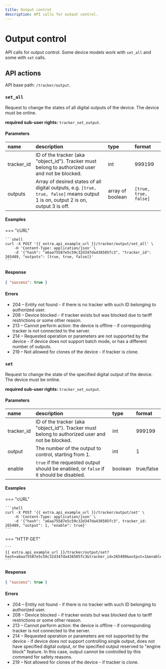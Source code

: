 ```yaml
---
title: Output control
description: API calls for output control. 
---
```

# Output control

API calls for output control. Some device models work with `set_all` and some with `set` calls.


## API actions

API base path: `/tracker/output`.

### `set_all`

Request to change the states of all digital outputs of the device. The device must be online. 

**required sub-user rights:** `tracker_set_output`.

#### Parameters

| name       | description                                                                                                                       | type             | format                |
|:-----------|:----------------------------------------------------------------------------------------------------------------------------------|:-----------------|:----------------------|
| tracker_id | ID of the tracker (aka "object_id"). Tracker must belong to authorized user and not be blocked.                                   | int              | 999199                |
| outputs    | Array of desired states of all digital outputs, e.g. `[true, true, false]` means output 1 is on, output 2 is on, output 3 is off. | array of boolean | `[true, true, false]` |

#### Examples

=== "cURL"

    ```shell
    curl -X POST '{{ extra.api_example_url }}/tracker/output/set_all' \
        -H 'Content-Type: application/json' \
        -d '{"hash": "a6aa75587e5c59c32d347da438505fc3", "tracker_id": 265489, "outputs": [true, true, false]}'
    ```

#### Response
```json
{ "success": true }
```

#### Errors

* 204 – Entity not found - if there is no tracker with such ID belonging to authorized user.
* 208 – Device blocked - if tracker exists but was blocked due to tariff restrictions or some other reason.
* 213 – Cannot perform action: the device is offline - if corresponding tracker is not connected to the server.
* 214 – Requested operation or parameters are not supported by the device - if device does not support batch mode, or has
 a different number of outputs.
* 219 – Not allowed for clones of the device - if tracker is clone.


### `set`

Request to change the state of the specified digital output of the device. The device must be online.

**required sub-user rights:** `tracker_set_output`.

#### Parameters

| name       | description                                                                                     | type    | format     |
|:-----------|:------------------------------------------------------------------------------------------------|:--------|:-----------|
| tracker_id | ID of the tracker (aka "object_id"). Tracker must belong to authorized user and not be blocked. | int     | 999199     |
| output     | The number of the output to control, starting from 1.                                           | int     | 1          |
| enable     | `true` if the requested output should be enabled, or `false` if it should be disabled.          | boolean | true/false |

#### Examples

=== "cURL"

    ```shell
    curl -X POST '{{ extra.api_example_url }}/tracker/output/set' \
        -H 'Content-Type: application/json' \
        -d '{"hash": "a6aa75587e5c59c32d347da438505fc3", tracker_id: 265489, "output": 1, "enable": true}'
    ```

=== "HTTP GET"

    ```
    {{ extra.api_example_url }}/tracker/output/set?hash=a6aa75587e5c59c32d347da438505fc3&tracker_id=265489&output=1&enable=true
    ```

#### Response

```json
{ "success": true }
```

#### Errors

* 204 – Entity not found - if there is no tracker with such ID belonging to authorized user.
* 208 – Device blocked - if tracker exists but was blocked due to tariff restrictions or some other reason.
* 213 – Cannot perform action: the device is offline - if corresponding tracker is not connected to the server.
* 214 – Requested operation or parameters are not supported by the device - if device does not support controlling single
 output, does not have specified digital output, or the specified output reserved to "engine block" feature. In this 
 case, output cannot be controlled by this command for safety reasons.
* 219 – Not allowed for clones of the device - if tracker is clone.

